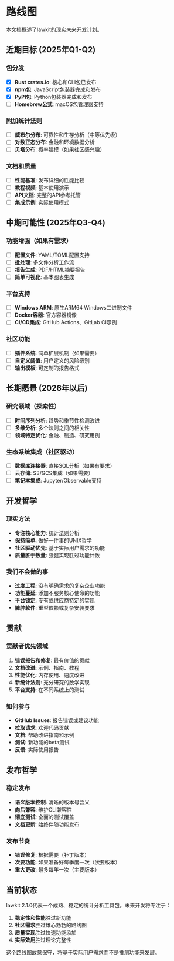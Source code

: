 # 路线图

本文档概述了lawkit的现实未来开发计划。

## 近期目标 (2025年Q1-Q2)

### 包分发
- [x] **Rust crates.io**: 核心和CLI包已发布
- [x] **npm包**: JavaScript包装器完成和发布  
- [x] **PyPI包**: Python包装器完成和发布
- [ ] **Homebrew公式**: macOS包管理器支持

### 附加统计法则
- [ ] **威布尔分布**: 可靠性和生存分析（中等优先级）
- [ ] **对数正态分布**: 金融和环境数据分析
- [ ] **贝塔分布**: 概率建模（如果社区感兴趣）

### 文档和质量
- [ ] **性能基准**: 发布详细的性能比较
- [ ] **教程视频**: 基本使用演示
- [ ] **API文档**: 完整的API参考托管
- [ ] **集成示例**: 实际使用模式

## 中期可能性 (2025年Q3-Q4)

### 功能增强（如果有需求）
- [ ] **配置文件**: YAML/TOML配置支持
- [ ] **批处理**: 多文件分析工作流
- [ ] **报告生成**: PDF/HTML摘要报告
- [ ] **简单可视化**: 基本图表生成

### 平台支持
- [ ] **Windows ARM**: 原生ARM64 Windows二进制文件
- [ ] **Docker容器**: 官方容器镜像
- [ ] **CI/CD集成**: GitHub Actions、GitLab CI示例

### 社区功能
- [ ] **插件系统**: 简单扩展机制（如果需要）
- [ ] **自定义阈值**: 用户定义的风险级别
- [ ] **输出模板**: 可定制的报告格式

## 长期愿景 (2026年以后)

### 研究领域（探索性）
- [ ] **时间序列分析**: 趋势和季节性检测改进
- [ ] **多维分析**: 多个法则之间的相关性
- [ ] **领域特定优化**: 金融、制造、研究用例

### 生态系统集成（社区驱动）
- [ ] **数据库连接器**: 直接SQL分析（如果有要求）
- [ ] **云存储**: S3/GCS集成（如果需要）
- [ ] **笔记本集成**: Jupyter/Observable支持

## 开发哲学

### 现实方法
- **专注核心能力**: 统计法则分析
- **保持简单**: 做好一件事的UNIX哲学
- **社区驱动优先**: 基于实际用户需求的功能
- **质量胜于数量**: 强健实现胜过功能计数

### 我们不会做的事
- **过度工程**: 没有明确需求的复杂企业功能
- **功能蔓延**: 添加不服务核心使命的功能
- **平台锁定**: 专有或供应商特定的实现
- **臃肿软件**: 重型依赖或复杂安装要求

## 贡献

### 贡献者优先领域
1. **错误报告和修复**: 最有价值的贡献
2. **文档改进**: 示例、指南、教程
3. **性能优化**: 内存使用、速度改进
4. **新统计法则**: 充分研究的数学实现
5. **平台支持**: 在不同系统上的测试

### 如何参与
- **GitHub Issues**: 报告错误或建议功能
- **拉取请求**: 欢迎代码贡献
- **文档**: 帮助改进指南和示例
- **测试**: 新功能的beta测试
- **反馈**: 实际使用报告

## 发布哲学

### 稳定发布
- **语义版本控制**: 清晰的版本号含义
- **向后兼容**: 维护CLI兼容性
- **彻底测试**: 全面的测试覆盖
- **文档更新**: 始终伴随功能发布

### 发布节奏
- **错误修复**: 根据需要（补丁版本）
- **次要功能**: 如果准备好每季度一次（次要版本）
- **重大更改**: 最多每年一次（主要版本）

## 当前状态

lawkit 2.1.0代表一个成熟、稳定的统计分析工具包。未来开发将专注于：

1. **稳定性和性能**胜过新功能
2. **社区需求**胜过雄心勃勃的路线图
3. **质量实现**胜过快速功能添加
4. **实际效用**胜过理论完整性

这个路线图故意保守，将基于实际用户需求而不是推测功能来发展。